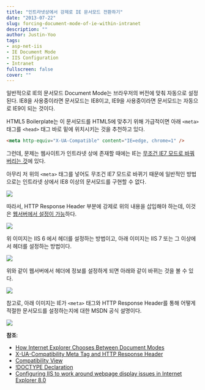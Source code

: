 ```yaml
---
title: "인트라넷상에서 강제로 IE 문서모드 전환하기"
date: "2013-07-22"
slug: forcing-document-mode-of-ie-within-intranet
description: ""
author: Justin-Yoo
tags:
- asp-net-iis
- IE Document Mode
- IIS Configuration
- Intranet
fullscreen: false
cover: ""
---
```


일반적으로 IE의 문서모드 Document Mode는 브라우저의 버전에 맞춰 자동으로 설정된다. IE8을 사용중이라면 문서모드는 IE8이고, IE9을 사용중이라면 문서모드는 자동으로 IE9이 되는 것이다.

HTML5 Boilerplate는 이 문서모드를 HTML5에 맞추기 위해 가급적이면 아래 `<meta>` 태그를 `<head>` 태그 바로 밑에 위치시키는 것을 추천하고 있다.

```html
<meta http-equiv="X-UA-Compatible" content="IE=edge, chrome=1" />

```

그런데, 문제는 웹사이트가 인트라넷 상에 존재할 때에는 IE는 [무조건 IE7 모드로 바꿔버리는 것](http://msdn.microsoft.com/en-us/library/ff955410(v=vs.110).aspx)에 있다.

아무리 저 위의 `<meta>` 태그를 넣어도 무조건 IE7 모드로 바뀌기 때문에 일반적인 방법으로는 인트라넷 상에서 IE8 이상의 문서모드를 구현할 수 없다.

![](http://media.tumblr.com/d24e849d4d383185bbe627a30c342c04/tumblr_inline_mqcc89h7T91qz4rgp.png)

따라서, HTTP Response Header 부분에 강제로 위의 내용을 삽입해야 하는데, 이것은 [웹서버에서 설정이 가능](http://blogs.msdn.com/b/mike/archive/2008/10/15/configuring-iis-to-work-around-webpage-display-issues-in-internet-explorer-8-0.aspx)하다.

![](http://media.tumblr.com/aca40c13578b78d801403a5ff123f9b0/tumblr_inline_mqccbpJK4l1qz4rgp.png)

위 이미지는 IIS 6 에서 헤더를 설정하는 방법이고, 아래 이미지는 IIS 7 또는 그 이상에서 헤더를 설정하는 방법이다.

![](http://media.tumblr.com/90d52fc10a98a3b507d06e876d4ee471/tumblr_inline_mqccd0Zs9F1qz4rgp.png)

위와 같이 웹서버에서 헤더에 정보를 설정하게 되면 아래와 같이 바뀌는 것을 볼 수 있다.

![](http://media.tumblr.com/d40a61775160633ecc5921702a98df46/tumblr_inline_mqcckjQ4vY1qz4rgp.png)

참고로, 아래 이미지는 IE가 `<meta>` 태그와 HTTP Response Header를 통해 어떻게 적절한 문서모드를 설정하는지에 대한 MSDN 공식 설명이다.

![](http://i.msdn.microsoft.com/dynimg/IC668677.jpg)

**참조**:

- [How Internet Explorer Chooses Between Document Modes](http://msdn.microsoft.com/en-us/library/ff405803(v=vs.110).aspx)
- [X-UA-Compatibility Meta Tag and HTTP Response Header](http://msdn.microsoft.com/en-us/library/ff955275(v=vs.110).aspx)
- [Compatibility View](http://msdn.microsoft.com/en-us/library/ff955410(v=vs.110).aspx)
- [!DOCTYPE Declaration](http://msdn.microsoft.com/en-us/library/ff955379(v=vs.110).aspx)
- [Configuring IIS to work around webpage display issues in Internet Explorer 8.0](http://blogs.msdn.com/b/mike/archive/2008/10/15/configuring-iis-to-work-around-webpage-display-issues-in-internet-explorer-8-0.aspx)
